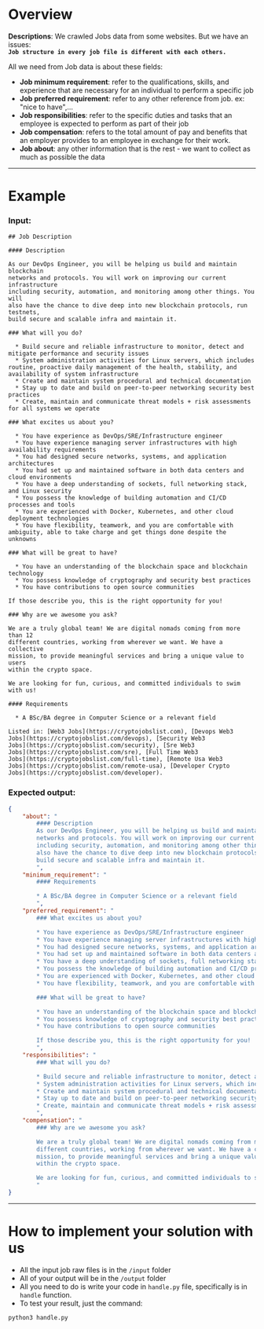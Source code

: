 # Overview

**Descriptions**: We crawled Jobs data from some websites. But we have an issues:  
**`Job structure in every job file is different with each others.`**

All we need from Job data is about these fields:

- **Job minimum requirement**: refer to the qualifications, skills, and experience that are necessary for an individual to perform a specific job
- **Job preferred requirement**: refer to any other reference from job. ex: "nice to have",...
- **Job responsibilities**: refer to the specific duties and tasks that an employee is expected to perform as part of their job
- **Job compensation**: refers to the total amount of pay and benefits that an employer provides to an employee in exchange for their work.
- **Job about**: any other information that is the rest - we want to collect as much as possible the data

---

# Example

### Input:

```text
## Job Description

#### Description

As our DevOps Engineer, you will be helping us build and maintain blockchain
networks and protocols. You will work on improving our current infrastructure
including security, automation, and monitoring among other things. You will
also have the chance to dive deep into new blockchain protocols, run testnets,
build secure and scalable infra and maintain it.

### What will you do?

  * Build secure and reliable infrastructure to monitor, detect and mitigate performance and security issues
  * System administration activities for Linux servers, which includes routine, proactive daily management of the health, stability, and availability of system infrastructure
  * Create and maintain system procedural and technical documentation
  * Stay up to date and build on peer-to-peer networking security best practices
  * Create, maintain and communicate threat models + risk assessments for all systems we operate

### What excites us about you?

  * You have experience as DevOps/SRE/Infrastructure engineer
  * You have experience managing server infrastructures with high availability requirements
  * You had designed secure networks, systems, and application architectures
  * You had set up and maintained software in both data centers and cloud environments
  * You have a deep understanding of sockets, full networking stack, and Linux security
  * You possess the knowledge of building automation and CI/CD processes and tools
  * You are experienced with Docker, Kubernetes, and other cloud deployment technologies
  * You have flexibility, teamwork, and you are comfortable with ambiguity, able to take charge and get things done despite the unknowns

### What will be great to have?

  * You have an understanding of the blockchain space and blockchain technology
  * You possess knowledge of cryptography and security best practices
  * You have contributions to open source communities

If those describe you, this is the right opportunity for you!

### Why are we awesome you ask?

We are a truly global team! We are digital nomads coming from more than 12
different countries, working from wherever we want. We have a collective
mission, to provide meaningful services and bring a unique value to users
within the crypto space.

We are looking for fun, curious, and committed individuals to swim with us!

#### Requirements

  * A BSc/BA degree in Computer Science or a relevant field

Listed in: [Web3 Jobs](https://cryptojobslist.com), [Devops Web3
Jobs](https://cryptojobslist.com/devops), [Security Web3
Jobs](https://cryptojobslist.com/security), [Sre Web3
Jobs](https://cryptojobslist.com/sre), [Full Time Web3
Jobs](https://cryptojobslist.com/full-time), [Remote Usa Web3
Jobs](https://cryptojobslist.com/remote-usa), [Developer Crypto
Jobs](https://cryptojobslist.com/developer).
```

### Expected output:

```json
{
    "about": "
        #### Description
        As our DevOps Engineer, you will be helping us build and maintain blockchain
        networks and protocols. You will work on improving our current infrastructure
        including security, automation, and monitoring among other things. You will
        also have the chance to dive deep into new blockchain protocols, run testnets,
        build secure and scalable infra and maintain it.
        ",
    "minimum_requirement": "
        #### Requirements

        * A BSc/BA degree in Computer Science or a relevant field
        ",
    "preferred_requirement": "
        ### What excites us about you?

        * You have experience as DevOps/SRE/Infrastructure engineer
        * You have experience managing server infrastructures with high availability requirements
        * You had designed secure networks, systems, and application architectures
        * You had set up and maintained software in both data centers and cloud environments
        * You have a deep understanding of sockets, full networking stack, and Linux security
        * You possess the knowledge of building automation and CI/CD processes and tools
        * You are experienced with Docker, Kubernetes, and other cloud deployment technologies
        * You have flexibility, teamwork, and you are comfortable with ambiguity, able to take charge and get things done despite the unknowns

        ### What will be great to have?

        * You have an understanding of the blockchain space and blockchain technology
        * You possess knowledge of cryptography and security best practices
        * You have contributions to open source communities

        If those describe you, this is the right opportunity for you!
        ",
    "responsibilities": "
        ### What will you do?

        * Build secure and reliable infrastructure to monitor, detect and mitigate performance and security issues
        * System administration activities for Linux servers, which includes routine, proactive daily management of the health, stability, and availability of system infrastructure
        * Create and maintain system procedural and technical documentation
        * Stay up to date and build on peer-to-peer networking security best practices
        * Create, maintain and communicate threat models + risk assessments for all systems we operate
        ",
    "compensation": "
        ### Why are we awesome you ask?

        We are a truly global team! We are digital nomads coming from more than 12
        different countries, working from wherever we want. We have a collective
        mission, to provide meaningful services and bring a unique value to users
        within the crypto space.

        We are looking for fun, curious, and committed individuals to swim with us!
        "
}
```

---

# How to implement your solution with us

- All the input job raw files is in the `/input` folder
- All of your output will be in the `/output` folder
- All you need to do is write your code in `handle.py` file, specifically is in `handle` function.
- To test your result, just the command:

```python
python3 handle.py
```
